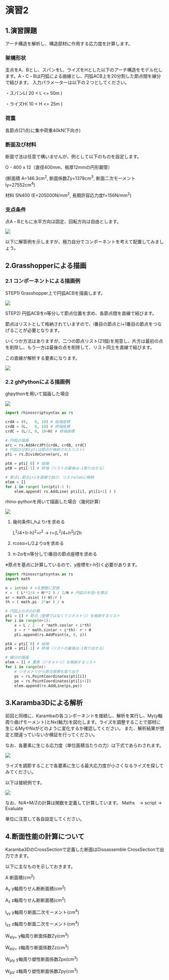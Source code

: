 # 演習2

## 1.演習課題
アーチ構造を解析し、構造部材に作用する応力度を計算します。


### 架構形状
支点をA、Bとし、スパンをL、ライズをHとした以下のアーチ構造をモデル化します。A・C・Bは円弧による曲線とし、円弧ACB上を20分割した節点間を線分で結びます。
入力パラメーターは以下の２つとしてください。

・スパンL( 20 < L <= 50m ) 

・ライズH( 10 < H <= 25m ) 

### 荷重

各節点(21点)に集中荷重40kN(下向き)

### 断面及び材料

断面寸法は任意で構いませんが、例として以下のものを設定します。

O - 400 x 12（直径400mm、板厚12mmの円形鋼管）

(断面積 A=146.3cm<sup>2</sup>, 断面係数Zy=1378cm<sup>3</sup>, 断面二次モーメントIy=27552cm<sup>4</sup>)

材料 SN400
(E=205000N/mm<sup>2</sup>, 長期許容応力度f=156N/mm<sup>2</sup>)

### 支点条件

点A・Bともに水平方向は固定、回転方向は自由とします。

![](img/2022-05-14-13-59-23.png)

以下に解答例を示しますが、極力自分でコンポーネントを考えて配置してみましょう。

## 2.Grasshopperによる描画

### 2.1 コンポーネントによる描画例

STEP1) Grasshopper上で円弧ACBを描画します。

![](img/2022-04-30-00-51-39.png)

STEP2) 円弧ACBをn等分して節点位置を求め、各節点間を直線で結びます。

節点はリストとして格納されていますので、i番目の節点とi+1番目の節点をつなげることが必要となります。

いくつか方法はありますが、二つの節点リスト(21個)を用意し、片方は最初の点を削除し、もう一方は最後の点を削除して、リスト同士を直線で結びます。

この直線が解析する要素になります。

![](img/2022-05-14-15-03-29.png)



### 2.2 ghPythonによる描画例

ghpythonを用いて描画した場合

![](img/2022-05-14-15-19-38.png)

```python
import rhinoscriptsyntax as rs

crdA = (0,   0, 10) # 始端座標
crdB = (L,   0, 10) # 終端座標
crdC = (L/2, 0, 10+H) # 終端座標

# 円弧の描画
arc = rs.AddArc3Pt(crdA, crdB, crdC) 
# 円弧の分割(ptiは節点が格納されたリスト)
pti = rs.DivideCurve(arc, n) 

ptA = pti[ 0] # 始端
ptB = pti[-1] # 終端（リストの最後は-1取り出せる）

# 節点i-節点i+1を直線で結び、リストelemに格納
elem = []
for i in range( len(pti)-1 ):
    elem.append( rs.AddLine( pti[i], pti[i+1] ) )
```

rhino-pythonを用いて描画した場合（幾何計算）

![](img/2022-05-14-17-05-47.png)

1. 幾何条件L,hよりrを求める
   
   L<sup>2</sup>/4+(r-h)<sup>2</sup>=r<sup>2</sup> → r=(L<sup>2</sup>/4+h<sup>2</sup>)/2h

2. rcosα=L/2よりαを求める
   
3. π-2αをn等分してi番目の節点座標を求める

※原点を基点に計算しているので、y座標をr-h引く必要があります。

```python
import rhinoscriptsyntax as rs
import math

n = int(n) # nを整数に変換
r =  ( L**2/4 + H**2 ) / 2/H # 円弧の半径rを算出
ar = math.asin( (r-H)/r ) 
th = ( math.pi- 2*ar ) / n

# 円弧上の点の計算
pti = [] # 節点（座標ではなくてジオメトリ）を格納するリスト
for i in range(n+1):
    x = L / 2 - r *math.cos(ar + i*th) 
    z = r * math.sin(ar + i*th)- r + H
    pti.append(rs.AddPoint(x, 0, z))

ptA = pti[ 0] # 始端
ptB = pti[-1] # 終端（リストの最後は-1取り出せる）

# 線分の描画
elem = [] # 要素（ジオメトリ）を格納するリスト 
for i in range(n):
    # ジオメトリから節点座標を取り出す
    ps = rs.PointCoordinates(pti[i]) 
    pe = rs.PointCoordinates(pti[i+1])
    elem.append(rs.AddLine(ps,pe))
```

## 3.Karamba3Dによる解析
前回と同様に、Karambaの各コンポーネントを接続し、解析を実行し、My(y軸周り曲げモーメント)とNx(軸力)を図化します。ライズを調整することで部材に生じるMyやNxがどのように変化するか確認してください。
また、解析結果が想定と間違っていないか検証を行ってください。


なお、各要素に生じる応力度（単位面積当たりの力）は下式であらわされます。

<img src="https://latex.codecogs.com/svg.image?\sigma&space;=&space;\frac{N}{A}&plus;\frac{M}{Z}">

ライズを調節することで各要素に生じる最大応力度が小さくなるライズを探してみてください。

以下は接続例です。

![](img/2022-05-14-14-21-51.png)

なお、N/A+M/Zの計算は関数を定義して計算しています。
Maths　-> script -> Evaluate

単位に注意して各自設定してください。

## 4.断面性能の計算について

Karamba3DのCrossSectionで定義した断面はDissassemble CrossSectionで出力できます。

以下に主なものを示しておきます。

A 断面積(cm<sup>2</sup>)

A<sub>y</sub> y軸周りせん断断面積(cm<sup>2</sup>)

A<sub>z</sub> z軸周りせん断断面積(cm<sup>2</sup>)

I<sub>yy</sub> y軸周り断面二次モーメント(cm<sup>4</sup>)

I<sub>zz</sub> z軸周り断面二次モーメント(cm<sup>4</sup>)

W<sub>ely+</sub> y軸周り断面係数Zy(cm<sup>3</sup>)

W<sub>elz+</sub> z軸周り断面係数Zz(cm<sup>3</sup>)

W<sub>ply</sub> y軸周り塑性断面係数Zpx(cm<sup>3</sup>)

W<sub>plz</sub> z軸周り塑性断面係数Zpy(cm<sup>3</sup>)


